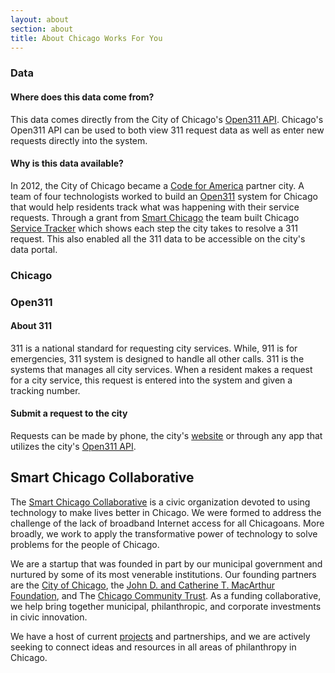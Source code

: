 ```yaml
---
layout: about
section: about
title: About Chicago Works For You
---
```


### Data

#### Where does this data come from?

This data comes directly from the City of Chicago's [Open311 API](http://dev.cityofchicago.org/docs/api). Chicago's Open311 API can be used to both view 311 request data as well as enter new requests directly into the system.

#### Why is this data available?

In 2012, the City of Chicago became a [Code for America](http://codeforamerica.org/2012-partners/chicago/) partner city. A team of four technologists worked to build an [Open311](http://open311.org/) system for Chicago that would help residents track what was happening with their service requests. Through a grant from [Smart Chicago](http://smartchicagocollaborative.org) the team built Chicago [Service Tracker](http://servicetracker.cityofchicago.org/) which shows each step the city takes to resolve a 311 request. This also enabled all the 311 data to be accessible on the city's data portal.

### Chicago

### Open311

#### About 311

311 is a national standard for requesting city services. While, 911 is for emergencies, 311 system is designed to handle all other calls. 311 is the systems that manages all city services. When a resident makes a request for a city service, this request is entered into the system and given a tracking number.

#### Submit a request to the city

Requests can be made by phone, the city's [website](http://www.cityofchicago.org/city/en/depts/311/supp_info/request_service.html) or through any app that utilizes the city's [Open311 API](http://dev.cityofchicago.org/docs/api).

## Smart Chicago Collaborative

The [Smart Chicago Collaborative](http://smartchicagocollaborative.org) is a civic organization devoted to using technology to make lives better in Chicago. We were formed to address the challenge of the lack of broadband Internet access for all Chicagoans. More broadly, we work to apply the transformative power of technology to solve problems for the people of Chicago.

We are a startup that was founded in part by our municipal government and nurtured by some of its most venerable institutions. Our founding partners are the [City of Chicago](http://cityofchicago.org), the [John D. and Catherine T. MacArthur Foundation](http://macfound.org), and The [Chicago Community Trust](http://cct.org). As a funding collaborative, we help bring together municipal, philanthropic, and corporate investments in civic innovation.

We have a host of current [projects](http://smartchicagoapps.org) and partnerships, and we are actively seeking to connect ideas and resources in all areas of philanthropy in Chicago.

